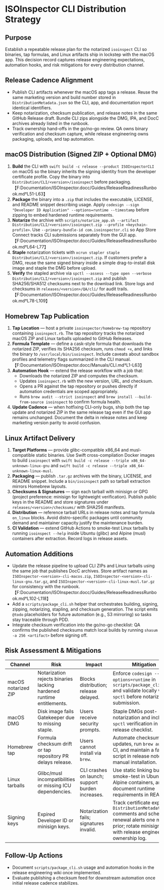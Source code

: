 # ISOInspector CLI Distribution Strategy

## Purpose
Establish a repeatable release plan for the notarized `isoinspect` CLI so binaries, tap formulas, and Linux artifacts ship in lockstep with the macOS app. This decision record captures release engineering expectations, automation hooks, and risk mitigations for every distribution channel.

## Release Cadence Alignment
- Publish CLI artifacts whenever the macOS app tags a release. Reuse the same marketing version and build number stored in `DistributionMetadata.json` so the CLI, app, and documentation report identical identifiers.
- Keep notarization, checksum publication, and release notes in the same GitHub Release draft. Bundle CLI zips alongside the DMG, IPA, and DocC archives already listed in the runbook.
- Track ownership hand-offs in the go/no-go review. QA owns binary verification and checksum capture, while release engineering owns packaging, uploads, and tap automation.

## macOS Distribution (Signed ZIP + Optional DMG)
1. **Build** the CLI with `swift build -c release --product ISOInspectorCLI` on macOS so the binary inherits the signing identity from the developer certificate profile. Copy the binary into `Distribution/CLI/<version>/isoinspect` before packaging.【F:Documentation/ISOInspector.docc/Guides/ReleaseReadinessRunbook.md†L51-L63】
2. **Package** the binary into a `.zip` that includes the executable, LICENSE, and README snippet describing usage. Apply `codesign --sign "Developer ID Application" --options=runtime --timestamp` before zipping to embed hardened runtime requirements.
3. **Notarize** the archive with `scripts/notarize_app.sh --artifact Distribution/CLI/<version>/isoinspect.zip --profile <keychain-profile>`. Use `--primary-bundle-id com.isoinspector.cli` so App Store Connect tracks CLI submissions separately from the GUI app.【F:Documentation/ISOInspector.docc/Guides/ReleaseReadinessRunbook.md†L64-L77】
4. **Staple** notarization tickets with `xcrun stapler staple Distribution/CLI/<version>/isoinspect.zip`. If customers prefer a DMG, reuse the same signed binary inside a simple drag-to-install disk image and staple the DMG before upload.
5. **Verify** the stapled archive via `spctl --assess --type open --verbose Distribution/CLI/<version>/isoinspect.zip` and publish SHA256/SHA512 checksums next to the download link. Store logs and checksums in `releases/<version>/QA/cli/` for audit trails.【F:Documentation/ISOInspector.docc/Guides/ReleaseReadinessRunbook.md†L78-L109】

## Homebrew Tap Publication
1. **Tap Location** — host a private `isoinspector/homebrew-tap` repository containing `isoinspect.rb`. The tap repository tracks the notarized macOS ZIP and Linux tarballs uploaded to GitHub Releases.
2. **Formula Template** — define a cask-style formula that downloads the notarized ZIP, verifies its SHA256 checksum, runs `chmod +x`, and links the binary to `/usr/local/bin/isoinspect`. Include caveats about sandbox profiles and telemetry flags summarized in the CLI manual.【F:Documentation/ISOInspector.docc/Manuals/CLI.md†L1-L63】
3. **Automation Hook** — extend the release workflow with a job that:
   - Downloads the notarized ZIP and computes the checksum.
   - Updates `isoinspect.rb` with the new version, URL, and checksum.
   - Opens a PR against the tap repository or pushes directly if automation credentials are scoped appropriately.
   - Runs `brew audit --strict isoinspect` and `brew install --build-from-source isoinspect` to confirm formula health.
4. **Update Cadence** — when hotfixing CLI-only bugs, ship both the tap update and notarized ZIP in the same release tag even if the GUI app remains unchanged. Document the delta in release notes and keep marketing version parity to avoid confusion.

## Linux Artifact Delivery
1. **Target Platforms** — provide glibc-compatible x86_64 and musl-compatible static binaries. Use Swift cross-compilation Docker images to build `isoinspect` with `swift build -c release --triple x86_64-unknown-linux-gnu` and `swift build -c release --triple x86_64-unknown-linux-musl`.
2. **Packaging** — publish `.tar.gz` archives with the binary, LICENSE, and README snippet. Include a `bin/isoinspect` path so tarball extraction mirrors Homebrew layouts.
3. **Checksums & Signatures** — sign each tarball with minisign or GPG (project preference: minisign for lightweight verification). Publish public keys in the README and store signatures under `releases/<version>/checksums/` with SHA256 manifests.
4. **Distribution** — reference tarball URLs in release notes and tap formula `on_linux` blocks. Avoid distro-specific packages until community demand and maintainer capacity justify the maintenance burden.
5. **CI Validation** — extend GitHub Actions to smoke-test Linux tarballs by running `isoinspect --help` inside Ubuntu (glibc) and Alpine (musl) containers after extraction. Record logs in release assets.

## Automation Additions
- Update the release pipeline to upload CLI ZIPs and Linux tarballs using the same job that publishes DocC archives. Store artifact names as `ISOInspector-<version>-cli-macos.zip`, `ISOInspector-<version>-cli-linux-gnu.tar.gz`, and `ISOInspector-<version>-cli-linux-musl.tar.gz` for consistency with the runbook.【F:Documentation/ISOInspector.docc/Guides/ReleaseReadinessRunbook.md†L102-L118】
- Add a `scripts/package_cli.sh` helper that orchestrates building, signing, zipping, notarizing, stapling, and checksum generation. The script emits `@todo` placeholders for future automation (e.g., S3 mirroring) so tasks stay traceable through PDD.
- Integrate checksum verification into the go/no-go checklist: QA confirms the published checksums match local builds by running `shasum -a 256 <artifact>` before signing off.

## Risk Assessment & Mitigations
| Channel | Risk | Impact | Mitigation |
| --- | --- | --- | --- |
| macOS notarized ZIP | Notarization rejects binaries lacking hardened runtime entitlements. | Blocks distribution; release delayed. | Enforce `codesign --options=runtime` in `scripts/package_cli.sh` and validate locally with `spctl` before notarization submission. |
| macOS DMG | Disk image fails Gatekeeper due to missing staple. | Users receive security prompts. | Staple DMGs post-notarization and include `spctl` verification in release checklist. |
| Homebrew tap | Formula checksum drift or tap repository PR delays release. | Users cannot install via `brew`. | Automate checksum updates, run `brew audit` in CI, and maintain a fallback script in release notes for manual installation. |
| Linux tarballs | Glibc/musl incompatibilities or missing ICU dependencies. | CLI crashes on launch; support burden increases. | Use static linking builds, smoke-test in Ubuntu and Alpine containers, and document runtime requirements in README. |
| Signing keys | Expired Developer ID or minisign keys. | Notarization fails; signatures invalid. | Track certificate expiry in `DistributionMetadata.json` comments and schedule renewal alerts one month prior; rotate minisign keys with release engineer ownership log. |

## Follow-Up Actions
- Document `scripts/package_cli.sh` usage and automation hooks in the release engineering wiki once implemented.
- Evaluate publishing a checksum feed for downstream automation once initial release cadence stabilizes.
